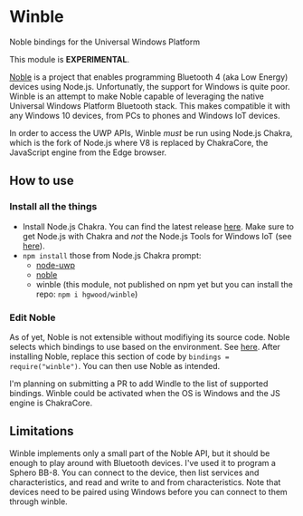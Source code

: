 # Winble

Noble bindings for the Universal Windows Platform

This module is **EXPERIMENTAL**.

[Noble](https://github.com/sandeepmistry/noble) is a project that enables 
programming Bluetooth 4 (aka Low Energy) devices using Node.js. 
Unfortunatly, the support for Windows is quite poor. Winble is an attempt to
make Noble capable of leveraging the native Universal Windows Platform 
Bluetooth stack. This makes compatible it with any Windows 10 devices, from
PCs to phones and Windows IoT devices.

In order to access the UWP APIs, Winble *must* be run using Node.js 
Chakra, which is the fork of Node.js where V8 is replaced by ChakraCore,
the JavaScript engine from the Edge browser.

## How to use

### Install all the things

- Install Node.js Chakra. You can find the latest release
[here](https://github.com/ms-iot/ntvsiot/releases). Make sure to get Node.js 
with Chakra and *not* the Node.js Tools for Windows IoT (see 
[here](https://github.com/Microsoft/node-uwp/issues/12#issuecomment-176441369)).
- `npm install` those from Node.js Chakra prompt:
  - [node-uwp](https://www.npmjs.com/package/uwp)
  - [noble](https://www.npmjs.com/package/noble)
  - winble (this module, not published on npm yet but you can install the repo: `npm i hgwood/winble`)

### Edit Noble

As of yet, Noble is not extensible without modifiying its source code.
Noble selects which bindings to use based on the environment. See 
[here](https://github.com/sandeepmistry/noble/blob/master/lib/noble.js#L16).
After installing Noble, replace this section of code by 
`bindings = require("winble")`. You can then use Noble as intended.

I'm planning on submitting a PR to add Windle to the list of supported
bindings. Winble could be activated when the OS is Windows and the JS engine is
ChakraCore.

## Limitations

Winble implements only a small part of the Noble API, but it should be enough
to play around with Bluetooth devices. I've used it to program a Sphero BB-8.
You can connect to the device, then list services and characteristics, and read
and write to and from characteristics. Note that devices need to be paired using
Windows before you can connect to them through winble.
